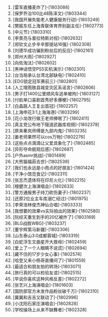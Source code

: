 
1. [雷军直播麦炸了]-[1803088]
1. [保罗乔治100比48陈泽文]-[1803344]
1. [我国开展失能老人健康服务行动]-[1803249]
1. [樊振东任上海青联体育界别副主任]-[1802773]
1. [中元节]-[1803310]
1. [李景亮与普拉特斯对视]-[1802632]
1. [郑钦文止步辛辛那提站16强]-[1802308]
1. [刘德华成功骗到粉丝后的反应]-[1802161]
1. [郑州大雨]-[1802927]
1. [向佐淘汰]-[1802602]
1. [黑神话悟空PS5实机演示]-[1802301]
1. [台当局承认台湾北部缺电]-[1802410]
1. [EDG锁定冠军赛前三]-[1802801]
1. [人工增雨致县城变灾区系谣言]-[1802606]
1. [男子打1400公里顺风车逃单被拘]-[1803127]
1. [付航单口喜剧首秀好多爆梗]-[1802795]
1. [白晶路人王复出首冠]-[1802257]
1. [上海申花3:1上海海港]-[1803299]
1. [花小龙改行做王老师捧哏了]-[1802411]
1. [真主党公布地下隧道武器库视频]-[1802378]
1. [原来秦岚师傅是九部内鬼]-[1803235]
1. [姜老师果然可以cos万物]-[1802276]
1. [这些点点滴滴让父爱‌具象化了]-[1802485]
1. [异形夺命舰观后感]-[1802687]
1. [户外asmr挑战]-[1801489]
1. [大熊猫福茹去世]-[1802539]
1. [我们也永远是小雨点的好朋友]-[1801424]
1. [干净小馆觅食记]-[1802311]
1. [张志杰遗体将在印尼火化]-[1802215]
1. [檀健次上海演唱会]-[1802633]
1. [警方通报男子持刀砍伤妻子]-[1802237]
1. [还原2位业主车库溺亡经过]-[1801975]
1. [李荣浩林俊杰神仙合唱]-[1803333]
1. [我想要的效果vs实际拍出的效果]-[1802580]
1. [阮经天重生到手的20亿被炸了]-[1803169]
1. [BLG战胜WBG]-[1803237]
1. [董宇辉策马新疆]-[1802306]
1. [山东泰山3:0成都蓉城]-[1803319]
1. [白蛇浮生文曲星开大救母]-[1802459]
1. [爱上了一个人眼睛不说谎]-[1802694]
1. [藏不住的17岁少女心事]-[1802574]
1. [哈登又来小杨哥直播间了]-[1801559]
1. [最适合和朋友拍的转场]-[1803071]
1. [旅行真的可以检验友谊]-[1802515]
1. [早说你喜欢这种风格反差]-[1802272]
1. [张艺兴上海演唱会]-[1801603]
1. [国防部官方未发作品粉丝破千万]-[1802310]
1. [冀冀和吉吉又联动了]-[1802996]
1. [小沈阳石家庄演唱会]-[1802828]
1. [学校操场上从来不缺舞者]-[1802328]
